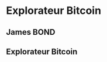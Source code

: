 <!DOCTYPE html>

<html>

<head>
		<title> VOTRE TITRE </title>						

</head>

<body>
		<h1>Explorateur Bitcoin</h1>
		<h2>James BOND</h1>
		<h2>Explorateur Bitcoin</h1>
</body>
</html>

